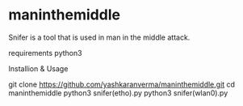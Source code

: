 # maninthemiddle
Snifer is a tool that is used in man in the middle attack.

requirements
python3

Installion & Usage

git clone https://github.com/yashkaranverma/maninthemiddle.git
cd maninthemiddle
python3 snifer(etho).py
python3 snifer(wlan0).py
